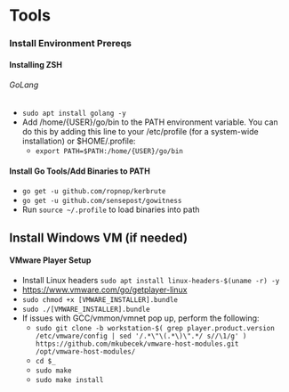 # Tools



### Install Environment Prereqs
#### Installing ZSH


###### GoLang
   * `sudo apt install golang -y`
   * Add /home/{USER}/go/bin to the PATH environment variable. You can do this by adding this line to your /etc/profile (for a system-wide installation) or $HOME/.profile:
       * `export PATH=$PATH:/home/{USER}/go/bin`
#### Install Go Tools/Add Binaries to PATH
   * `go get -u github.com/ropnop/kerbrute`
   * `go get -u github.com/sensepost/gowitness`
   * Run `source ~/.profile` to load binaries into path

## Install Windows VM (if needed)
#### VMware Player Setup
* Install Linux headers `sudo apt install linux-headers-$(uname -r) -y`
* https://www.vmware.com/go/getplayer-linux
* `sudo chmod +x [VMWARE_INSTALLER].bundle`
* `sudo ./[VMWARE_INSTALLER].bundle`
* If issues with GCC/vmmon/vmnet pop up, perform the following:
   * `sudo git clone -b workstation-$( grep player.product.version /etc/vmware/config | sed '/.*\"\(.*\)\".*/ s//\1/g' ) https://github.com/mkubecek/vmware-host-modules.git /opt/vmware-host-modules/`
   * `cd $_`
   * `sudo make`
   * `sudo make install`
